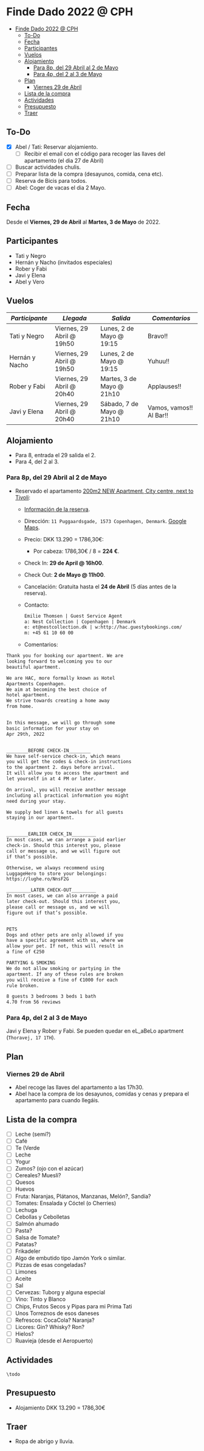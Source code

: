 # Finde Dado 2022 @ CPH

- [Finde Dado 2022 @ CPH](#finde-dado-2022--cph)
  - [To-Do](#to-do)
  - [Fecha](#fecha)
  - [Participantes](#participantes)
  - [Vuelos](#vuelos)
  - [Alojamiento](#alojamiento)
    - [Para 8p, del 29 Abril al 2 de Mayo](#para-8p-del-29-abril-al-2-de-mayo)
    - [Para 4p, del 2 al 3 de Mayo](#para-4p-del-2-al-3-de-mayo)
  - [Plan](#plan)
    - [Viernes 29 de Abril](#viernes-29-de-abril)
  - [Lista de la compra](#lista-de-la-compra)
  - [Actividades](#actividades)
  - [Presupuesto](#presupuesto)
  - [Traer](#traer)

## To-Do

- [x] Abel / Tati: Reservar alojamiento.
  - [ ] Recibir el email con el código para recoger las llaves del apartamento (el dia 27 de Abril)
- [ ] Buscar actividades chulis.
- [ ] Preparar lista de la compra (desayunos, comida, cena etc).
- [ ] Reserva de Bicis para todos.
- [ ] Abel: Coger de vacas el dia 2 Mayo.

## Fecha

Desde el **Viernes, 29 de Abril** al **Martes, 3 de Mayo** de 2022.

## Participantes

- Tati y Negro
- Hernán y Nacho (invitados especiales)
- Rober y Fabi
- Javi y Elena
- Abel y Vero

## Vuelos

| *Participante* | *Llegada*                 | *Salida*                  | *Comentarios*           |
| -------------- | ------------------------- | ------------------------- | ----------------------- |
| Tati y Negro   | Viernes, 29 Abril @ 19h50 | Lunes, 2 de Mayo @ 19:15  | Bravo!!                 |
| Hernán y Nacho | Viernes, 29 Abril @ 19h50 | Lunes, 2 de Mayo @ 19:15  | Yuhuu!!                 |
| Rober y Fabi   | Viernes, 29 Abril @ 20h40 | Martes, 3 de Mayo @ 21h10 | Applauses!!             |
| Javi y Elena   | Viernes, 29 Abril @ 20h40 | Sábado, 7 de Mayo @ 21h10 | Vamos, vamos!! Al Bar!! |

## Alojamiento

- Para 8, entrada el 29 salida el 2.
- Para 4, del 2 al 3.

### Para 8p, del 29 Abril al 2 de Mayo

- Reservado el apartamento [200m2 NEW Apartment, City centre, next to Tivoli](https://www.airbnb.com/rooms/43935272?adults=8&location=Copenhagen%2C%20Denmark&check_in=2022-04-29&check_out=2022-05-02&federated_search_id=6df664b1-5df7-4e0d-a2ff-0eb2977af25b&source_impression_id=p3_1648406912_q8v2djED5z%2Bj9ueF):
  - [Información de la reserva](reservation_info.pdf).
  - Dirección: `11 Puggaardsgade, 1573 Copenhagen, Denmark`. [Google Maps](https://www.google.com/maps/place/Puggaardsgade+11,+1573+K%C3%B8benhavn/@55.6714271,12.5704469,16.42z/data=!4m5!3m4!1s0x465253135d37da11:0xb9492e17d58d9465!8m2!3d55.6716879!4d12.5745229).
  - Precio: DKK 13.290 = 1786,30€:
    - Por cabeza: 1786,30€ / 8 = **224 €**.
  - Check In: **29 de April @ 16h00**.
  - Check Out: **2 de Mayo @ 11h00**.
  - Cancelación: Gratuita hasta el **24 de Abril** (5 días antes de la reserva).
  - Contacto:

    ```txt
    Emilie Thomsen | Guest Service Agent
    a: Nest Collection | Copenhagen | Denmark
    e: et@nestcollection.dk | w:http://hac.guestybookings.com/
    m: +45 61 10 60 00
    ```

  - Comentarios:

```txt
Thank you for booking our apartment. We are
looking forward to welcoming you to our
beautiful apartment.

We are HAC, more formally known as Hotel
Apartments Copenhagen.
We aim at becoming the best choice of
hotel apartment.
We strive towards creating a home away
from home.


In this message, we will go through some
basic information for your stay on
Apr 29th, 2022


________BEFORE CHECK-IN________
We have self-service check-in, which means
you will get the codes & check-in instructions
to the apartment 2. days before arrival.
It will allow you to access the apartment and
let yourself in at 4 PM or later.

On arrival, you will receive another message
including all practical information you might
need during your stay.

We supply bed linen & towels for all guests
staying in our apartment.


________EARLIER CHECK_IN_________
In most cases, we can arrange a paid earlier
check-in. Should this interest you, please
call or message us, and we will figure out
if that’s possible.

Otherwise, we always recommend using
LuggageHero to store your belongings:
https://lughe.ro/NnsF2G

_________LATER CHECK-OUT_________
In most cases, we can also arrange a paid
later check-out. Should this interest you,
please call or message us, and we will
figure out if that’s possible.


PETS
Dogs and other pets are only allowed if you
have a specific agreement with us, where we
allow your pet. If not, this will result in
a fine of €250

PARTYING & SMOKING
We do not allow smoking or partying in the
apartment. If any of these rules are broken
you will receive a fine of €1000 for each
rule broken.
```

```txt
8 guests 3 bedrooms 3 beds 1 bath
4.70 from 56 reviews
```

### Para 4p, del 2 al 3 de Mayo

Javi y Elena y Rober y Fabi. Se pueden quedar en eL_aBeLo apartment (`Thoravej, 17 1TH`).

## Plan

### Viernes 29 de Abril

- Abel recoge las llaves del apartamento a las 17h30.
- Abel hace la compra de los desayunos, comidas y cenas y prepara el apartamento para cuando llegáis.

## Lista de la compra

- [ ] Leche (semi?)
- [ ] Café
- [ ] Te (Verde
- [ ] Leche
- [ ] Yogur
- [ ] Zumos? (ojo con el azúcar)
- [ ] Cereales? Muesli?
- [ ] Quesos
- [ ] Huevos
- [ ] Fruta: Naranjas, Plátanos, Manzanas, Melón?, Sandía?
- [ ] Tomates: Ensalada y Cóctel (o Cherries)
- [ ] Lechuga
- [ ] Cebollas y Cebolletas
- [ ] Salmón ahumado
- [ ] Pasta?
- [ ] Salsa de Tomate?
- [ ] Patatas?
- [ ] Frikadeler
- [ ] Algo de embutido tipo Jamón York o similar.
- [ ] Pizzas de esas congeladas?
- [ ] Limones
- [ ] Aceite
- [ ] Sal
- [ ] Cervezas: Tuborg y alguna especial
- [ ] Vino: Tinto y Blanco
- [ ] Chips, Frutos Secos y Pipas para mi Prima Tati
- [ ] Unos Torreznos de esos daneses
- [ ] Refrescos: CocaCola? Naranja?
- [ ] Licores: Gin? Whisky? Ron?
- [ ] Hielos?
- [ ] Ruavieja (desde el Aeropuerto)

## Actividades

`\todo`

## Presupuesto

- Alojamiento DKK 13.290 = 1786,30€

## Traer

- Ropa de abrigo y lluvia.
